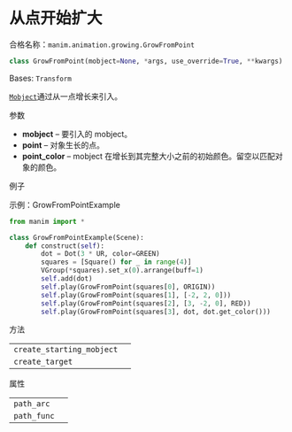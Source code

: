 # 从点开始扩大

合格名称：`manim.animation.growing.GrowFromPoint`

```py
class GrowFromPoint(mobject=None, *args, use_override=True, **kwargs)
```
Bases: `Transform`

[`Mobject`]()通过从一点增长来引入。

参数

- **mobject** – 要引入的 mobject。
- **point** – 对象生长的点。
- **point_color** – mobject 在增长到其完整大小之前的初始颜色。留空以匹配对象的颜色。


例子

示例：GrowFromPointExample 

```py
from manim import *

class GrowFromPointExample(Scene):
    def construct(self):
        dot = Dot(3 * UR, color=GREEN)
        squares = [Square() for _ in range(4)]
        VGroup(*squares).set_x(0).arrange(buff=1)
        self.add(dot)
        self.play(GrowFromPoint(squares[0], ORIGIN))
        self.play(GrowFromPoint(squares[1], [-2, 2, 0]))
        self.play(GrowFromPoint(squares[2], [3, -2, 0], RED))
        self.play(GrowFromPoint(squares[3], dot, dot.get_color()))
```

方法

|||
|-|-|
`create_starting_mobject`|
`create_target`|

属性

|||
|-|-|
`path_arc`|
`path_func`|
